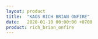 ```yaml
---
layout: product
title:  "KAOS RICH BRIAN ONFIRE"
date:   2020-01-10 00:00:00 +0700
product: rich_brian_onfire
---
```


